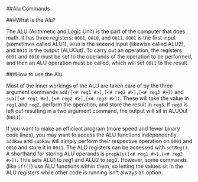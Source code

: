 ##Alu Commands

###What is the Alu?

The ALU (Arithmetic and Logic Unit) is the part of the computer that does math. It has three registers: `0001`, `0010`, and `0011`. `0001` is the first input (sometimes called ALU1), `0010` is the second input (likewise called ALU2), and `0011` is the output (ALUOut). To carry out an operation, the registers `0001` and `0010` must be set to the operands of the operation to be performed, and then an ALU operation must be called, which will set `0011` to the result.


###How to use the Alu

Most of the inner workings of the ALU are taken care of by the three argument commands `add([<# reg1 #>],[<# reg2 #>],[<# reg3 #>])` and `sub([<# reg1 #>],[<# reg2 #>],[<# reg3 #>])`. These will take the value in `reg1` and `reg2`, perform the operation, and store the result in `reg3`. If `reg3` is left out resulting in a two argument command, the output will sit in ALUOut (`0011`).

If you want to make an efficient program (more speed and fewer binary code lines), you may want to access the ALU functions independently. `addRaw` and `subRaw` will simply perform their respective operation on `0001` and `0010` and store it in `0011`. The ALU registers can be accessed with `setReg()`. A shorthand for storing ALU operands is `prepAlu([<# reg1 #>],[<# reg2 #>])`. This sets ALU1 to reg1 and ALU2 to reg2. However, some commands (like `if!()`) use ALU functions within them, so letting the values sit in the ALU registers while other code is running isn't always an option.
